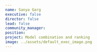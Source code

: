 ```yaml
---
name: Sanya Garg
executive: false
director: false
lead: false
community_manager: 
position:  
project: Model combination and ranking
image: ../assets/default_exec_image.png
---
```

